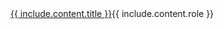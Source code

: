 <tr>
<td><a href="{{ include.content.url | relative_url }}">{{ include.content.title }}</a></td><td>{{ include.content.role }}</td>
</tr>
